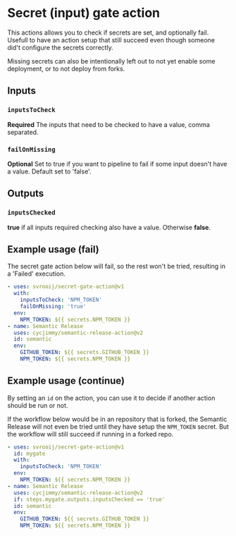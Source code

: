 # Secret (input) gate action

This actions allows you to check if secrets are set, and optionally fail. Usefull to have an action setup that still succeed even though someone did't configure the secrets correctly.

Missing secrets can also be intentionally left out to not yet enable some deployment, or to not deploy from forks.

## Inputs

### `inputsToCheck`

**Required** The inputs that need to be checked to have a value, comma separated.

### `failOnMissing`

**Optional** Set to true if you want to pipeline to fail if some input doesn't have a value. Default set to 'false'.

## Outputs

### `inputsChecked`

**true** if all inputs required checking also have a value. Otherwise **false**.

## Example usage (fail)

The secret gate action below will fail, so the rest won't be tried, resulting in a 'Failed' execution.

```yml
- uses: svrooij/secret-gate-action@v1
  with:
    inputsToCheck: 'NPM_TOKEN'
    failOnMissing: 'true'
  env:
    NPM_TOKEN: ${{ secrets.NPM_TOKEN }}
- name: Semantic Release
  uses: cycjimmy/semantic-release-action@v2
  id: semantic
  env:
    GITHUB_TOKEN: ${{ secrets.GITHUB_TOKEN }}
    NPM_TOKEN: ${{ secrets.NPM_TOKEN }}
```

## Example usage (continue)

By setting an `id` on the action, you can use it to decide if another action should be run or not.

If the workflow below would be in an repository that is forked, the Semantic Release will not even be tried until they have setup the `NPM_TOKEN` secret. But the workflow will still succeed if running in a forked repo.

```yml
- uses: svrooij/secret-gate-action@v1
  id: mygate
  with:
    inputsToCheck: 'NPM_TOKEN'
  env:
    NPM_TOKEN: ${{ secrets.NPM_TOKEN }}
- name: Semantic Release
  uses: cycjimmy/semantic-release-action@v2
  if: steps.mygate.outputs.inputsChecked == 'true'
  id: semantic
  env:
    GITHUB_TOKEN: ${{ secrets.GITHUB_TOKEN }}
    NPM_TOKEN: ${{ secrets.NPM_TOKEN }}
```
